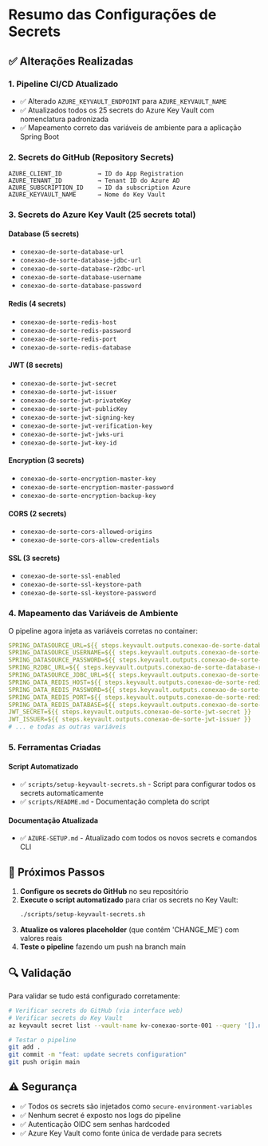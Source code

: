 # Resumo das Configurações de Secrets

## ✅ Alterações Realizadas

### 1. Pipeline CI/CD Atualizado
- ✅ Alterado `AZURE_KEYVAULT_ENDPOINT` para `AZURE_KEYVAULT_NAME`
- ✅ Atualizados todos os 25 secrets do Azure Key Vault com nomenclatura padronizada
- ✅ Mapeamento correto das variáveis de ambiente para a aplicação Spring Boot

### 2. Secrets do GitHub (Repository Secrets)
```
AZURE_CLIENT_ID          → ID do App Registration
AZURE_TENANT_ID          → Tenant ID do Azure AD  
AZURE_SUBSCRIPTION_ID    → ID da subscription Azure
AZURE_KEYVAULT_NAME      → Nome do Key Vault
```

### 3. Secrets do Azure Key Vault (25 secrets total)

#### Database (5 secrets)
- `conexao-de-sorte-database-url`
- `conexao-de-sorte-database-jdbc-url`
- `conexao-de-sorte-database-r2dbc-url`
- `conexao-de-sorte-database-username`
- `conexao-de-sorte-database-password`

#### Redis (4 secrets)
- `conexao-de-sorte-redis-host`
- `conexao-de-sorte-redis-password`
- `conexao-de-sorte-redis-port`
- `conexao-de-sorte-redis-database`

#### JWT (8 secrets)
- `conexao-de-sorte-jwt-secret`
- `conexao-de-sorte-jwt-issuer`
- `conexao-de-sorte-jwt-privateKey`
- `conexao-de-sorte-jwt-publicKey`
- `conexao-de-sorte-jwt-signing-key`
- `conexao-de-sorte-jwt-verification-key`
- `conexao-de-sorte-jwt-jwks-uri`
- `conexao-de-sorte-jwt-key-id`

#### Encryption (3 secrets)
- `conexao-de-sorte-encryption-master-key`
- `conexao-de-sorte-encryption-master-password`
- `conexao-de-sorte-encryption-backup-key`

#### CORS (2 secrets)
- `conexao-de-sorte-cors-allowed-origins`
- `conexao-de-sorte-cors-allow-credentials`

#### SSL (3 secrets)
- `conexao-de-sorte-ssl-enabled`
- `conexao-de-sorte-ssl-keystore-path`
- `conexao-de-sorte-ssl-keystore-password`

### 4. Mapeamento das Variáveis de Ambiente

O pipeline agora injeta as variáveis corretas no container:

```yaml
SPRING_DATASOURCE_URL=${{ steps.keyvault.outputs.conexao-de-sorte-database-url }}
SPRING_DATASOURCE_USERNAME=${{ steps.keyvault.outputs.conexao-de-sorte-database-username }}
SPRING_DATASOURCE_PASSWORD=${{ steps.keyvault.outputs.conexao-de-sorte-database-password }}
SPRING_R2DBC_URL=${{ steps.keyvault.outputs.conexao-de-sorte-database-r2dbc-url }}
SPRING_DATASOURCE_JDBC_URL=${{ steps.keyvault.outputs.conexao-de-sorte-database-jdbc-url }}
SPRING_DATA_REDIS_HOST=${{ steps.keyvault.outputs.conexao-de-sorte-redis-host }}
SPRING_DATA_REDIS_PASSWORD=${{ steps.keyvault.outputs.conexao-de-sorte-redis-password }}
SPRING_DATA_REDIS_PORT=${{ steps.keyvault.outputs.conexao-de-sorte-redis-port }}
SPRING_DATA_REDIS_DATABASE=${{ steps.keyvault.outputs.conexao-de-sorte-redis-database }}
JWT_SECRET=${{ steps.keyvault.outputs.conexao-de-sorte-jwt-secret }}
JWT_ISSUER=${{ steps.keyvault.outputs.conexao-de-sorte-jwt-issuer }}
# ... e todas as outras variáveis
```

### 5. Ferramentas Criadas

#### Script Automatizado
- ✅ `scripts/setup-keyvault-secrets.sh` - Script para configurar todos os secrets automaticamente
- ✅ `scripts/README.md` - Documentação completa do script

#### Documentação Atualizada
- ✅ `AZURE-SETUP.md` - Atualizado com todos os novos secrets e comandos CLI

## 🚀 Próximos Passos

1. **Configure os secrets do GitHub** no seu repositório
2. **Execute o script automatizado** para criar os secrets no Key Vault:
   ```bash
   ./scripts/setup-keyvault-secrets.sh
   ```
3. **Atualize os valores placeholder** (que contêm 'CHANGE_ME') com valores reais
4. **Teste o pipeline** fazendo um push na branch main

## 🔍 Validação

Para validar se tudo está configurado corretamente:

```bash
# Verificar secrets do GitHub (via interface web)
# Verificar secrets do Key Vault
az keyvault secret list --vault-name kv-conexao-sorte-001 --query '[].name' -o table

# Testar o pipeline
git add .
git commit -m "feat: update secrets configuration"
git push origin main
```

## ⚠️ Segurança

- ✅ Todos os secrets são injetados como `secure-environment-variables`
- ✅ Nenhum secret é exposto nos logs do pipeline
- ✅ Autenticação OIDC sem senhas hardcoded
- ✅ Azure Key Vault como fonte única de verdade para secrets
